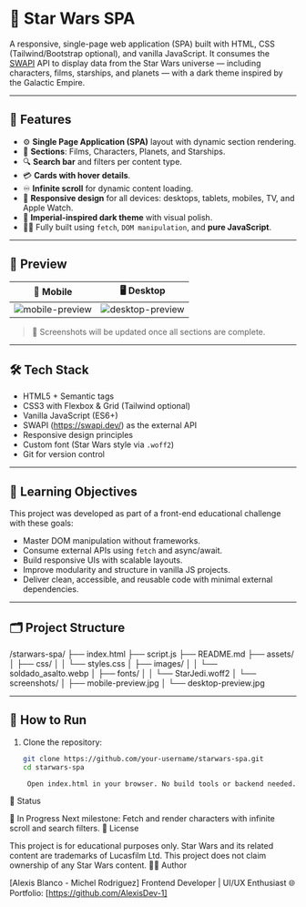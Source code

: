 # 🌌 Star Wars SPA

A responsive, single-page web application (SPA) built with HTML, CSS (Tailwind/Bootstrap optional), and vanilla JavaScript. It consumes the [SWAPI](https://swapi.dev/) API to display data from the Star Wars universe — including characters, films, starships, and planets — with a dark theme inspired by the Galactic Empire.

---

## 🧩 Features

- ⚙️ **Single Page Application (SPA)** layout with dynamic section rendering.
- 🎥 **Sections**: Films, Characters, Planets, and Starships.
- 🔍 **Search bar** and filters per content type.
- 💳 **Cards with hover details**.
- ♾️ **Infinite scroll** for dynamic content loading.
- 📱 **Responsive design** for all devices: desktops, tablets, mobiles, TV, and Apple Watch.
- 🌌 **Imperial-inspired dark theme** with visual polish.
- 🧑‍🚀 Fully built using `fetch`, `DOM manipulation`, and **pure JavaScript**.

---

## 📸 Preview

| 📱 Mobile | 🖥 Desktop |
|----------|------------|
| ![mobile-preview](./assets/screenshots/mobile-preview.jpg) | ![desktop-preview](./assets/screenshots/desktop-preview.jpg) |

> 📝 Screenshots will be updated once all sections are complete.

---

## 🛠 Tech Stack

- HTML5 + Semantic tags
- CSS3 with Flexbox & Grid (Tailwind optional)
- Vanilla JavaScript (ES6+)
- SWAPI (https://swapi.dev/) as the external API
- Responsive design principles
- Custom font (Star Wars style via `.woff2`)
- Git for version control

---

## 🧠 Learning Objectives

This project was developed as part of a front-end educational challenge with these goals:

- Master DOM manipulation without frameworks.
- Consume external APIs using `fetch` and async/await.
- Build responsive UIs with scalable layouts.
- Improve modularity and structure in vanilla JS projects.
- Deliver clean, accessible, and reusable code with minimal external dependencies.

---

## 🗂 Project Structure

/starwars-spa/
├── index.html
├── script.js
├── README.md
├── assets/
│ ├── css/
│ │ └── styles.css
│ ├── images/
│ │ └── soldado_asalto.webp
│ ├── fonts/
│ │ └── StarJedi.woff2
│ └── screenshots/
│ ├── mobile-preview.jpg
│ └── desktop-preview.jpg


---

## 🚀 How to Run

1. Clone the repository:
   ```bash
   git clone https://github.com/your-username/starwars-spa.git
   cd starwars-spa

    Open index.html in your browser. No build tools or backend needed.

📌 Status

🚧 In Progress
Next milestone: Fetch and render characters with infinite scroll and search filters.
📃 License

This project is for educational purposes only. Star Wars and its related content are trademarks of Lucasfilm Ltd. This project does not claim ownership of any Star Wars content.
👨‍💻 Author

[Alexis Blanco - Michel Rodriguez]
Frontend Developer | UI/UX Enthusiast
🌐 Portfolio: [https://github.com/AlexisDev-1]